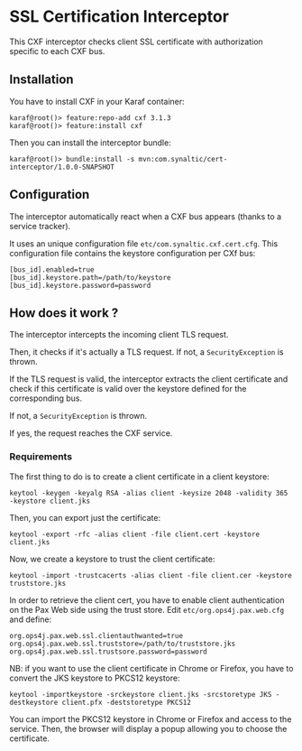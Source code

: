 # SSL Certification Interceptor

This CXF interceptor checks client SSL certificate with authorization specific to each CXF bus.

## Installation

You have to install CXF in your Karaf container:

```
karaf@root()> feature:repo-add cxf 3.1.3
karaf@root()> feature:install cxf
```

Then you can install the interceptor bundle:

```
karaf@root()> bundle:install -s mvn:com.synaltic/cert-interceptor/1.0.0-SNAPSHOT
```

## Configuration

The interceptor automatically react when a CXF bus appears (thanks to a service tracker).

It uses an unique configuration file `etc/com.synaltic.cxf.cert.cfg`. This configuration file contains the keystore configuration per CXf bus:

```
[bus_id].enabled=true
[bus_id].keystore.path=/path/to/keystore
[bus_id].keystore.password=password
```

## How does it work ?

The interceptor intercepts the incoming client TLS request.

Then, it checks if it's actually a TLS request. If not, a `SecurityException` is thrown.

If the TLS request is valid, the interceptor extracts the client certificate and check if this certificate is valid over the keystore defined for the corresponding bus.

If not, a `SecurityException` is thrown.

If yes, the request reaches the CXF service.

### Requirements

The first thing to do is to create a client certificate in a client keystore:

```
keytool -keygen -keyalg RSA -alias client -keysize 2048 -validity 365 -keystore client.jks
```

Then, you can export just the certificate:

```
keytool -export -rfc -alias client -file client.cert -keystore client.jks
```

Now, we create a keystore to trust the client certificate:

```
keytool -import -trustcacerts -alias client -file client.cer -keystore truststore.jks
```

In order to retrieve the client cert, you have to enable client authentication on the Pax Web side using the trust store. Edit `etc/org.ops4j.pax.web.cfg` and define:


```
org.ops4j.pax.web.ssl.clientauthwanted=true
org.ops4j.pax.web.ssl.truststore=/path/to/truststore.jks
org.ops4j.pax.web.ssl.trustsore.password=password
```

NB: if you want to use the client certificate in Chrome or Firefox, you have to convert the JKS keystore to PKCS12 keystore:

```
keytool -importkeystore -srckeystore client.jks -srcstoretype JKS -destkeystore client.pfx -deststoretype PKCS12
```

You can import the PKCS12 keystore in Chrome or Firefox and access to the service. Then, the browser will display a popup allowing you to choose the certificate.

